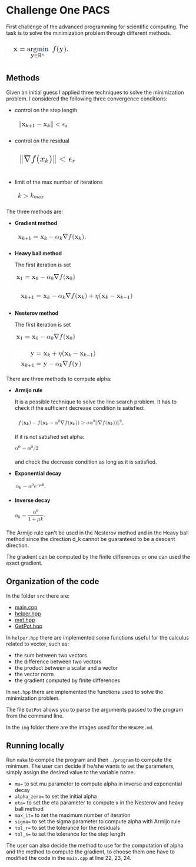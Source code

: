 # Challenge One PACS

First challenge of the advanced programming for scientific computing. The task is to solve the minimization problem through different methods.


![ function](img/one.png)


## Methods
Given an initial guess I applied three techniques to solve the minimization problem. 
I considered the following three convergence conditions:
+ control on the step length

  ![ control on the step length](img/three.png)

+ control on the residual

  ![ control on the residual](img/two.png)

+ limit of the max number of iterations

  ![ limit of the max number of iterations](img/fourth.png)

The three methods are:

+ **Gradient method**

    ![ gradient](img/gm.png)


+ **Heavy ball method**

    The first iteration is set


    ![ x1](img/x1.png)   


    ![ heavy ball](img/hvm.png)

+ **Nesterov method**

    The first iteration is set

    ![ x1](img/x1.png)   


    ![ Nesterov](img/nm.png)

There are three methods to compute alpha:

+ **Armijo rule**

    It is a possible technique to solve the line search problem. It has to check if the sufficient decrease condition is satisfied:

    ![ cond](img/ca.png)   

    If it is not satisfied set alpha:

    ![ a](img/a.png)   

    and check the decrease condition as long as it is satisfied.


+ **Exponential decay**

    ![ exp](img/exp.png)   


+ **Inverse decay**

    ![ inv](img/inv.png)   


The Armijo rule can't be used in the Nesterov method and in the Heavy ball method since the direction d_k cannot be guaranteed to be a descent direction.

The gradient can be computed by the finite differences or one can used the exact gradient.

## Organization of the code

In the folder `src` there are:
+ [main.cpp](https://github.com/gr3taa/Challenge_One/blob/main/src/main.cpp)
+ [helper.hpp](https://github.com/gr3taa/Challenge_One/blob/main/src/helper.hpp)
+ [met.hpp](https://github.com/gr3taa/Challenge_One/blob/main/src/met.hpp)
+ [GetPot.hpp](https://github.com/gr3taa/Challenge_One/blob/main/src/GetPot)

In `helper.hpp` there are implemented some functions useful for the calculus related to vector, such as:
+ the sum between two vectors
+ the difference between two vectors
+ the product between a scalar and a vector
+ the vector norm
+ the gradient computed by finite differences

In `met.hpp` there are implemented the functions used to solve the minimization problem.

The file `GetPot` allows you to parse the arguments passed to the program from the command line.

In the `img` folder there are the images used for the `README.md`.


## Running locally

Run `make` to compile the program and then `./program` to compute the minimum.
The user can decide if he/she wants to set the parameters, simply assign the desired value to the variable name. 
+ `mu=` to set mu parameter to compute alpha in inverse and exponential decay
+ `alpha_zero=` to set the initial alpha
+ `eta=` to set the eta parameter to compute x in the Nesterov and heavy ball method
+ `max_it=` to set the maximum number of iteration
+ `sigma=` to set the sigma parameter to compute alpha with Armijo rule
+ `tol_r=` to set the tolerance for the residuals
+ `tol_s=` to set the tolerance for the step length

The user can also decide the method to use for the computation of alpha and the method to compute the gradient, to choose them one have to modified the code in the `main.cpp` at line 22, 23, 24.



